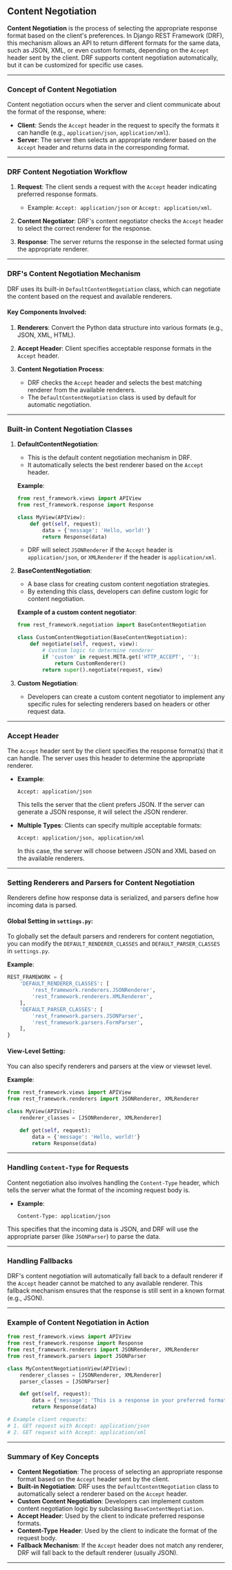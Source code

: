 ## Content Negotiation

**Content Negotiation** is the process of selecting the appropriate response format based on the client's preferences. In Django REST Framework (DRF), this mechanism allows an API to return different formats for the same data, such as JSON, XML, or even custom formats, depending on the `Accept` header sent by the client. DRF supports content negotiation automatically, but it can be customized for specific use cases.

---

### Concept of Content Negotiation

Content negotiation occurs when the server and client communicate about the format of the response, where:

* **Client**: Sends the `Accept` header in the request to specify the formats it can handle (e.g., `application/json`, `application/xml`).
* **Server**: The server then selects an appropriate renderer based on the `Accept` header and returns data in the corresponding format.

---

### DRF Content Negotiation Workflow

1. **Request**: The client sends a request with the `Accept` header indicating preferred response formats.

   * Example: `Accept: application/json` or `Accept: application/xml`.

2. **Content Negotiator**: DRF's content negotiator checks the `Accept` header to select the correct renderer for the response.

3. **Response**: The server returns the response in the selected format using the appropriate renderer.

---

### DRF's Content Negotiation Mechanism

DRF uses its built-in `DefaultContentNegotiation` class, which can negotiate the content based on the request and available renderers.

#### Key Components Involved:

1. **Renderers**: Convert the Python data structure into various formats (e.g., JSON, XML, HTML).
2. **Accept Header**: Client specifies acceptable response formats in the `Accept` header.
3. **Content Negotiation Process**:

   * DRF checks the `Accept` header and selects the best matching renderer from the available renderers.
   * The `DefaultContentNegotiation` class is used by default for automatic negotiation.

---

### Built-in Content Negotiation Classes

1. **DefaultContentNegotiation**:

   * This is the default content negotiation mechanism in DRF.
   * It automatically selects the best renderer based on the `Accept` header.

   **Example**:

   ```python
   from rest_framework.views import APIView
   from rest_framework.response import Response

   class MyView(APIView):
       def get(self, request):
           data = {'message': 'Hello, world!'}
           return Response(data)
   ```

   * DRF will select `JSONRenderer` if the `Accept` header is `application/json`, or `XMLRenderer` if the header is `application/xml`.

2. **BaseContentNegotiation**:

   * A base class for creating custom content negotiation strategies.
   * By extending this class, developers can define custom logic for content negotiation.

   **Example of a custom content negotiator**:

   ```python
   from rest_framework.negotiation import BaseContentNegotiation

   class CustomContentNegotiation(BaseContentNegotiation):
       def negotiate(self, request, view):
           # Custom logic to determine renderer
           if 'custom' in request.META.get('HTTP_ACCEPT', ''):
               return CustomRenderer()
           return super().negotiate(request, view)
   ```

3. **Custom Negotiation**:

   * Developers can create a custom content negotiator to implement any specific rules for selecting renderers based on headers or other request data.

---

### Accept Header

The `Accept` header sent by the client specifies the response format(s) that it can handle. The server uses this header to determine the appropriate renderer.

* **Example**:

  ```http
  Accept: application/json
  ```

  This tells the server that the client prefers JSON. If the server can generate a JSON response, it will select the JSON renderer.

* **Multiple Types**:
  Clients can specify multiple acceptable formats:

  ```http
  Accept: application/json, application/xml
  ```

  In this case, the server will choose between JSON and XML based on the available renderers.

---

### Setting Renderers and Parsers for Content Negotiation

Renderers define how response data is serialized, and parsers define how incoming data is parsed.

#### Global Setting in `settings.py`:

To globally set the default parsers and renderers for content negotiation, you can modify the `DEFAULT_RENDERER_CLASSES` and `DEFAULT_PARSER_CLASSES` in `settings.py`.

**Example**:

```python
REST_FRAMEWORK = {
    'DEFAULT_RENDERER_CLASSES': [
        'rest_framework.renderers.JSONRenderer',
        'rest_framework.renderers.XMLRenderer',
    ],
    'DEFAULT_PARSER_CLASSES': [
        'rest_framework.parsers.JSONParser',
        'rest_framework.parsers.FormParser',
    ],
}
```

#### View-Level Setting:

You can also specify renderers and parsers at the view or viewset level.

**Example**:

```python
from rest_framework.views import APIView
from rest_framework.renderers import JSONRenderer, XMLRenderer

class MyView(APIView):
    renderer_classes = [JSONRenderer, XMLRenderer]

    def get(self, request):
        data = {'message': 'Hello, world!'}
        return Response(data)
```

---

### Handling `Content-Type` for Requests

Content negotiation also involves handling the `Content-Type` header, which tells the server what the format of the incoming request body is.

* **Example**:

  ```http
  Content-Type: application/json
  ```

This specifies that the incoming data is JSON, and DRF will use the appropriate parser (like `JSONParser`) to parse the data.

---

### Handling Fallbacks

DRF's content negotiation will automatically fall back to a default renderer if the `Accept` header cannot be matched to any available renderer. This fallback mechanism ensures that the response is still sent in a known format (e.g., JSON).

---

### Example of Content Negotiation in Action

```python
from rest_framework.views import APIView
from rest_framework.response import Response
from rest_framework.renderers import JSONRenderer, XMLRenderer
from rest_framework.parsers import JSONParser

class MyContentNegotiationView(APIView):
    renderer_classes = [JSONRenderer, XMLRenderer]
    parser_classes = [JSONParser]

    def get(self, request):
        data = {'message': 'This is a response in your preferred format'}
        return Response(data)

# Example client requests:
# 1. GET request with Accept: application/json
# 2. GET request with Accept: application/xml
```

---

### Summary of Key Concepts

* **Content Negotiation**: The process of selecting an appropriate response format based on the `Accept` header sent by the client.
* **Built-in Negotiation**: DRF uses the `DefaultContentNegotiation` class to automatically select a renderer based on the `Accept` header.
* **Custom Content Negotiation**: Developers can implement custom content negotiation logic by subclassing `BaseContentNegotiation`.
* **Accept Header**: Used by the client to indicate preferred response formats.
* **Content-Type Header**: Used by the client to indicate the format of the request body.
* **Fallback Mechanism**: If the `Accept` header does not match any renderer, DRF will fall back to the default renderer (usually JSON).

---
